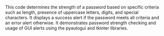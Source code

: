 This code determines the strength of a password based on specific criteria such as length, presence of uppercase letters, digits, and 
special characters. It displays a success alert if the password meets all criteria and an error alert otherwise. It demonstrates 
password strength checking and usage of GUI alerts using the pyautogui and tkinter libraries.

